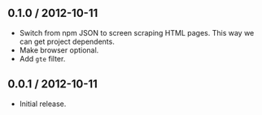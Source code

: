 0.1.0 / 2012-10-11
------------------
* Switch from npm JSON to screen scraping HTML pages. This way we can get project dependents.
* Make browser optional.
* Add `gte` filter.

0.0.1 / 2012-10-11
------------------
* Initial release.
